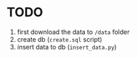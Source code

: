 # TODO 
1. first download the data to `/data` folder 
2. create db (`create.sql` script)
3. insert data to db (`insert_data.py`)